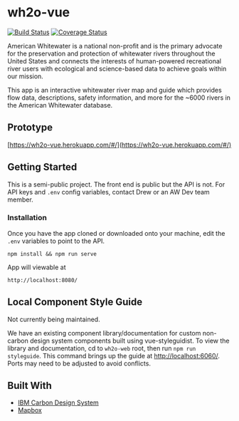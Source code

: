# wh2o-vue

[![Build Status](https://travis-ci.org/AmericanWhitewater/wh2o-vue.svg?branch=development)](https://travis-ci.org/AmericanWhitewater/wh2o-vue) [![Coverage Status](https://coveralls.io/repos/github/AmericanWhitewater/wh2o-vue/badge.svg?branch=development)](https://coveralls.io/github/AmericanWhitewater/wh2o-vue?branch=development)

American Whitewater is a national non-profit and is the primary advocate for the preservation and protection of whitewater rivers throughout the United States and connects the interests of human-powered recreational river users with ecological and science-based data to achieve goals within our mission.

This app is an interactive whitewater river map and guide which provides flow data, descriptions, safety information, and more for the ~6000 rivers in the American Whitewater database.

## Prototype

[https://wh2o-vue.herokuapp.com/#/](https://wh2o-vue.herokuapp.com/#/)


## Getting Started

This is a semi-public project. The front end is public but the API is not. For API keys and `.env` config variables, contact Drew or an AW Dev team member.

### Installation

Once you have the app cloned or downloaded onto your machine, edit the `.env` variables to point to the API. 

```
npm install && npm run serve
```

App will viewable at

```
http://localhost:8080/
```

## Local Component Style Guide

Not currently being maintained.

We have an existing component library/documentation for custom non-carbon design system components built using vue-styleguidist. To view the library and documentation, cd to `wh2o-web` root, then run `npm run styleguide`. This command brings up the guide at [http://localhost:6060/](http://localhost:6060/). Ports may need to be adjusted to avoid conflicts.

## Built With

* [IBM Carbon Design System](https://www.carbondesignsystem.com/)
* [Mapbox](https://www.mapbox.com/)
